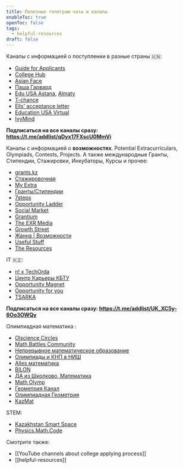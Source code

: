 ```yaml
---
title: Полезные телеграм чаты и каналы
enableToc: true
openToc: false
tags:
  - helpful-resources
draft: false
---
```

Каналы с информацией о поступлении в разные страны 🇺🇳:

- [Guide for Applicants](https://t.me/guideforapplicants_c)
- [College Hub](https://t.me/collegehub)
- [Asian Face](https://t.me/asianface_kz)
- [Паша Гарвард](https://t.me/pasha_harvard)
- [Edu USA Astana](https://t.me/edusa_astana), [Almaty](https://t.me/educationusa_almaty)
- [T-chance](https://t.me/tchance)
- [Ells' acceptance letter](https://t.me/ellsletter)
- [Education USA Virtual](https://t.me/EdUSA_Virtual)
- [IvyMind](https://t.me/ivymind)

**Подписаться на все каналы сразу: https://t.me/addlist/qDyx17FXscU0MmVi**

Каналы с информацией о **возможностях**. Potential Extracurriculars, Olympiads, Contests, Projects. А также международные Гранты, Стипендии, Стажировки, Инкубаторы, Курсы и прочее:

- [grants.kz](https://t.me/grants_scholarships)
- [Стажировочная](https://t.me/c/1410414753/5499)
- [My Extra](https://t.me/myextrakz)
- [Гранты/Стипендии](https://t.me/grantscholar)
- [7steps](https://t.me/newtons7steps)
- [Opportunity Ladder](https://t.me/opportunity_ladder)
- [Social Market](https://t.me/Social_Market4)
- [Grantium](https://t.me/grantium)
- [The EXR Media](https://t.me/exrmedia)
- [Growth Street](https://t.me/growthstreetchannel)
- [Жанна | Возможности](https://t.me/zhanna_opportunities)
- [Useful Stuff](https://t.me/usefulstuffs)
- [The Resources](https://t.me/theresources)

IT 🇰🇿:

- [n! x TechOrda](https://t.me/nfactorialincubatorupdates)
- [Центр Карьеры КБТУ](https://t.me/kbtucareer)
- [Opportunity Magnet](https://t.me/opportunity_on)
- [Opportunity for you](https://t.me/oppo4you)
- [TSARKA](https://t.me/certkznews)

**Подписаться на все каналы сразу: https://t.me/addlist/UK_XC5y-6Oo3OWQy**

Олимпиадная математика :

- [Olscience Circles](https://t.me/olscience_circles)
- [Math Battles Community](https://t.me/almatymathbattle)
- [Непрерывное математическое образование](https://t.me/cme_channel)
- [Олимпиады и КНП в НИШ](https://t.me/NISolympiads19)
- [Alles математика](https://t.me/math_olimp_alles)
- [BILON](https://t.me/BILON_channel)
- [ДА из Школково, Математика](https://t.me/DA_shkolkovo)
- [Math Olymp](https://t.me/matholymp_tg)
- [Геометрия Канал](https://t.me/geometrykanal)
- [Олимпиадная Геометрия](https://t.me/olympgeom)
- [KazMat](https://t.me/matholympiadadd)

STEM:

- [Kazakhstan Smart Space](https://t.me/kzsmartspace)
- [Physics.Math.Code](https://t.me/physics_lib)


<!-- Front links -->
Смотрите также:
- [[YouTube channels about college applying process]]
- [[helpful-resources]]










